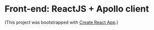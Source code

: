 # Front-end: ReactJS + Apollo client

(This project was bootstrapped with [Create React App](https://github.com/facebook/create-react-app).)

